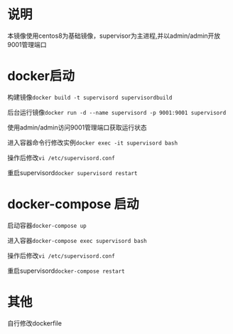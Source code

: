 # 说明
本镜像使用centos8为基础镜像，supervisor为主进程,并以admin/admin开放9001管理端口
# docker启动
构建镜像`docker build -t supervisord supervisordbuild`

后台运行镜像`docker run -d --name supervisord -p 9001:9001 supervisord`

使用admin/admin访问9001管理端口获取运行状态

进入容器命令行修改实例`docker exec -it supervisord bash`

操作后修改`vi /etc/supervisord.conf`

重启supervisord`docker supervisord restart`
# docker-compose 启动
启动容器`docker-compose up`

进入容器`docker-compose exec supervisord bash`

操作后修改`vi /etc/supervisord.conf`

重启supervisord`docker-compose restart`
# 其他
自行修改dockerfile
